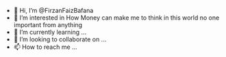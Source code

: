 - 👋 Hi, I’m @FirzanFaizBafana
- 👀 I’m interested in How Money can make me to think in this world no one important from anything
- 🌱 I’m currently learning ...
- 💞️ I’m looking to collaborate on ...
- 📫 How to reach me ...

<!---
FirzanFaizBafana/FirzanFaizBafana is a ✨ special ✨ repository because its `README.md` (this file) appears on your GitHub profile.
You can click the Preview link to take a look at your changes.
--->
